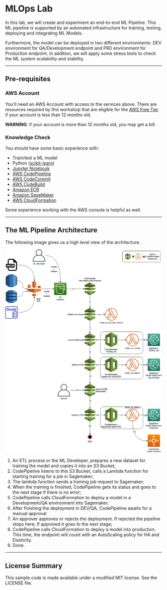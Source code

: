 # MLOps Lab


In this lab, we will create and experiment an end-to-end ML Pipeline. 
This ML pipeline is supported by an automated infrastructure for training, testing, deploying and integrating ML Models. 

Furthermore, the model can be deployed in two different environments: DEV environment for QA/Development endpoint and PRD environment for Production endpoint. 
In addition, we will apply some stress tests to check the ML system scalability and stability. 


---

<a name="Pre-requisites"/>

## Pre-requisites

### AWS Account

You'll need an AWS Account with access to the services above. There are resources required by this workshop that are eligible for the [AWS Free Tier](https://aws.amazon.com/free/) if your account is less than 12 months old.

**WARNING**: if your account is more than 12 months old, you may get a bill.

### Knowledge Check

You should have some basic experience with:
  - Train/test a ML model
  - Python ([scikit-learn](https://scikit-learn.org/stable/#))
  - [Jupyter Notebook](https://jupyter.org/)
  - [AWS CodePipeline](https://aws.amazon.com/codepipeline/)
  - [AWS CodeCommit](https://aws.amazon.com/codecommit/)
  - [AWS CodeBuild](https://aws.amazon.com/codebuild/)
  - [Amazon ECR](https://aws.amazon.com/ecr/)
  - [Amazon SageMaker](https://aws.amazon.com/sagemaker/)
  - [AWS CloudFormation](https://aws.amazon.com/cloudformation/)


Some experience working with the AWS console is helpful as well.

---

<a name="Architecture"/>

## The ML Pipeline Architecture

The following image gives us a high level view of the architecture.

<p align="center">
  <img src="imgs/MLOps_Train_Deploy_TestModel.jpg" alt="drawing" width="600"/>
</p>

1. An ETL process or the ML Developer, prepares a new dataset for training the model and copies it into an S3 Bucket;
2. CodePipeline listens to this S3 Bucket, calls a Lambda function for starting training for a job in Sagemaker;
3. The lambda function sends a training job request to Sagemaker;
4. When the training is finished, CodePipeline gets its status and goes to the next stage if there is no error;
5. CodePipeline calls CloudFormation to deploy a model in a Development/QA environment into Sagemaker;
6. After finishing the deployment in DEV/QA, CodePipeline awaits for a manual approval
7. An approver approves or rejects the deployment. If rejected the pipeline stops here; If approved it goes to the next stage;
8. CodePipeline calls CloudFormation to deploy a model into production. This time, the endpoint will count with an AutoScaling policy for HA and Elasticity.
9. Done.


----
## License Summary
This sample code is made available under a modified MIT license. See the LICENSE file.

